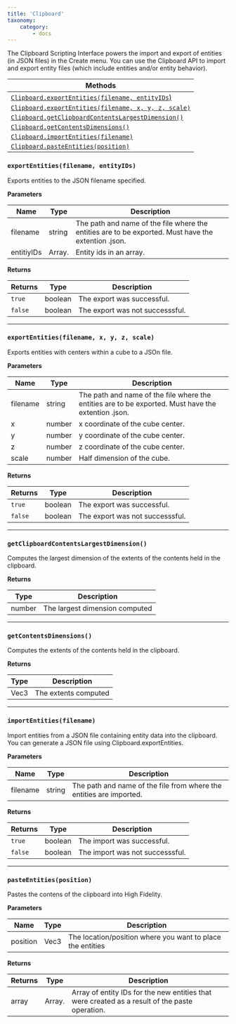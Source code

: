 ```yaml
---
title: 'Clipboard'
taxonomy:
    category:
        - docs
---
```


The Clipboard Scripting Interface powers the import and export of entities (in JSON files) in the Create menu. You can use the Clipboard API to import and export entity files (which include entities and/or entity behavior).


| Methods                                  |
| ---------------------------------------- |
| [`Clipboard.exportEntities(filename, entityIDs`)](#m1) |
| [`Clipboard.exportEntities(filename, x, y, z, scale)`](#m2) |
| [`Clipboard.getClipboardContentsLargestDimension()`](#m3) |
| [`Clipboard.getContentsDimensions()`](#m4)      |
| [`Clipboard.importEntities(filename)`](#m5)        |
| [`Clipboard.pasteEntities(position)`](#m6)       |

### `exportEntities(filename, entityIDs)` <a id="m1"></a>

Exports entities to the JSON filename specified. 

**Parameters**

| Name |Type | Description |
| ---- |---- | ----------- |
|filename|string|The path and name of the file where the entities are to be exported. Must have the extention .json.|
|entitiyIDs|Array.<Uuid>|Entity ids in an array.|

**Returns**

|Returns|Type|Description|
|-------|----|-----------|
|`true`|boolean|The export was successful.|
|`false`|boolean|The export was not successsful.|

---

### `exportEntities(filename, x, y, z, scale)` <a id="m2"></a>

Exports entities with centers within a cube to a JSOn file. 

**Parameters**

|Name|Type|Description|
|----|----|-----------|
|filename|string|The path and name of the file where the entities are to be exported. Must have the extention .json.|
|x|number|x coordinate of the cube center.|
|y|number|y coordinate of the cube center.|
|z|number|z coordinate of the cube center.|
|scale|number|Half dimension of the cube.|

**Returns**

|Returns|Type|Description|
|-------|----|-----------|
|`true`|boolean|The export was successful.|
|`false`|boolean|The export was not successsful.|

---

### `getClipboardContentsLargestDimension()` <a id="m3"></a>

Computes the largest dimension of the extents of the contents held in the clipboard. 

**Returns**

|Type|Description|
|----|-----------|
|number|The largest dimension computed|

---

### `getContentsDimensions()` <a id="m4"></a>

Computes the extents of the contents held in the clipboard. 

**Returns**

|Type|Description|
|----|-----------|
|Vec3|The extents computed|

---

###  `importEntities(filename)` <a id="m5"></a>

Import entities from a JSON file containing entity data into the clipboard. You can generate a JSON file using Clipboard.exportEntities.

**Parameters**

|Name|Type|Description|
|----|----|-----------|
|filename|string|The path and name of the file from where the entities are imported.|

**Returns**

|Returns|Type|Description|
|-------|----|-----------|
|`true`|boolean|The import was successful.|
|`false`|boolean|The import was not successsful.|

---

### `pasteEntities(position)` <a id="m6"></a>

Pastes the contens of the clipboard into High Fidelity.

**Parameters**

|Name|Type|Description|
|----|----|-----------|
|position|Vec3|The location/position where you want to place the entities|

**Returns**

|Returns|Type|Description|
|-------|----|-----------|
|array|Array.<uuid>|Array of entity IDs for the new entities that were created as a result of the paste operation.|
